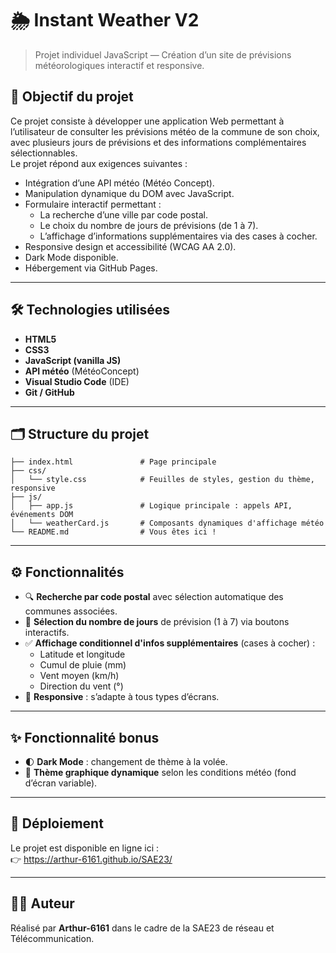 # 🌦️ Instant Weather V2

> Projet individuel JavaScript — Création d’un site de prévisions météorologiques interactif et responsive.

## 🎯 Objectif du projet

Ce projet consiste à développer une application Web permettant à l’utilisateur de consulter les prévisions météo de la commune de son choix, avec plusieurs jours de prévisions et des informations complémentaires sélectionnables.  
Le projet répond aux exigences suivantes :

- Intégration d’une API météo (Météo Concept).
- Manipulation dynamique du DOM avec JavaScript.
- Formulaire interactif permettant :
  - La recherche d’une ville par code postal.
  - Le choix du nombre de jours de prévisions (de 1 à 7).
  - L’affichage d’informations supplémentaires via des cases à cocher.
- Responsive design et accessibilité (WCAG AA 2.0).
- Dark Mode disponible.
- Hébergement via GitHub Pages.

---

## 🛠️ Technologies utilisées

- **HTML5**
- **CSS3**
- **JavaScript (vanilla JS)**
- **API météo** (MétéoConcept)
- **Visual Studio Code** (IDE)
- **Git / GitHub**

---

## 🗂️ Structure du projet

```text
├── index.html               # Page principale
├── css/
│   └── style.css            # Feuilles de styles, gestion du thème, responsive
├── js/
│   ├── app.js               # Logique principale : appels API, événements DOM
│   └── weatherCard.js       # Composants dynamiques d'affichage météo
└── README.md                # Vous êtes ici !
```

---

## ⚙️ Fonctionnalités

- 🔍 **Recherche par code postal** avec sélection automatique des communes associées.
- 📅 **Sélection du nombre de jours** de prévision (1 à 7) via boutons interactifs.
- ✅ **Affichage conditionnel d'infos supplémentaires** (cases à cocher) :
  - Latitude et longitude
  - Cumul de pluie (mm)
  - Vent moyen (km/h)
  - Direction du vent (°)
- 📱 **Responsive** : s’adapte à tous types d’écrans.


---

## ✨ Fonctionnalité bonus

- 🌓 **Dark Mode** : changement de thème à la volée.
- 🎨 **Thème graphique dynamique** selon les conditions météo (fond d’écran variable).

---

## 🔗 Déploiement

Le projet est disponible en ligne ici :  
👉 https://arthur-6161.github.io/SAE23/

---

## 👨‍💻 Auteur

Réalisé par **Arthur-6161** dans le cadre de la SAE23 de réseau et Télécommunication.
